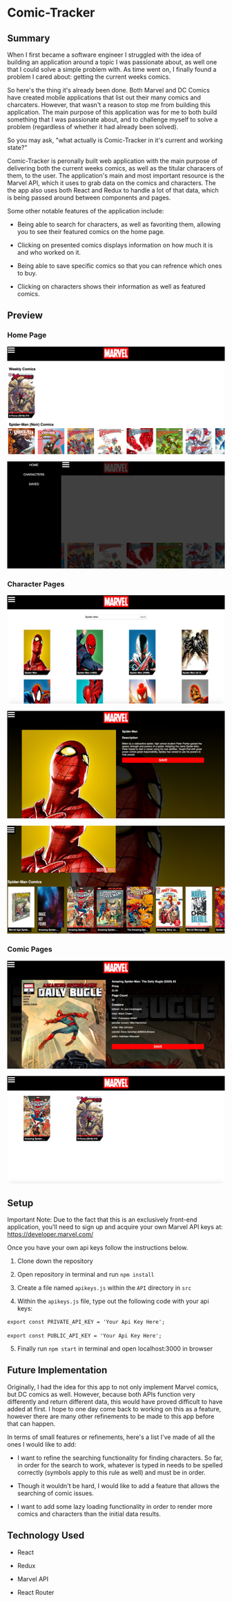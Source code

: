 # Comic-Tracker

## Summary 

When I first became a software engineer I struggled with the idea of building an application around a topic I was passionate about, as well one that I could solve a simple problem with. As time went on, I finally found a problem I cared about: getting the current weeks comics.

So here's the thing it's already been done. Both Marvel and DC Comics have created mobile applications that list out their many comics and charcaters. However, that wasn't a reason to stop me from building this application. The main purpose of this application was for me to both build something that I was passionate about, and to challenge myself to solve a problem (regardless of whether it had already been solved).

So you may ask, "what actually is Comic-Tracker in it's current and working state?"

Comic-Tracker is peronally built web application with the main purpose of delivering both the current weeks comics, as well as the titular characers of them, to the user. The application's main and most important resource is the Marvel API, which it uses to grab data on the comics and characters. The the app also uses both React and Redux to handle a lot of that data, which is being passed around between components and pages.

Some other notable features of the application include:

- Being able to search for characters, as well as favoriting them, allowing you to see their featured comics on the home page.

- Clicking on presented comics displays information on how much it is and who worked on it.

- Being able to save specific comics so that you can refrence which ones to buy.

- Clicking on characters shows their information as well as featured comics.

## Preview

### Home Page

![Preview of home screen](./public/Images/home-page.png)

![Side bar toggled](./public/Images/side-bar-toggled.png)

### Character Pages

![Character search results of Spider-Man](./public/Images/character-search.png)

![Spider-Man character page](./public/Images/character-page.png)

![Spider-Man character page comics](./public/Images/character-page-comics.png)

### Comic Pages

![Spider-Man comic issue page](./public/Images/comic-page.png)

![Saved comics page](./public/Images/saved-comics.png)

## Setup

Important Note: Due to the fact that this is an exclusively front-end application, you'll need to sign up and acquire your own Marvel API keys at: https://developer.marvel.com/

Once you have your own api keys follow the instructions below.

1. Clone down the repository

2. Open repository in terminal and run `npm install`

3. Create a file named `apikeys.js` within the `API` directory in `src`

4. Within the `apikeys.js` file, type out the following code with your api keys:

```
export const PRIVATE_API_KEY = 'Your Api Key Here';

export const PUBLIC_API_KEY = 'Your Api Key Here';
```

5. Finally run `npm start` in terminal and open localhost:3000 in browser

## Future Implementation

Originally, I had the idea for this app to not only implement Marvel comics, but DC comics as well. However, because both APIs function very differently and return different data, this would have proved difficult to have added at first. I hope to one day come back to working on this as a feature, however there are many other refinements to be made to this app before that can happen.

In terms of small features or refinements, here's a list I've made of all the ones I would like to add:

- I want to refine the searching functionality for finding characters. So far, in order for the search to work, whatever is typed in needs to be spelled correctly (symbols apply to this rule as well) and must be in order.

- Though it wouldn't be hard, I would like to add a feature that allows the searching of comic issues.

- I want to add some lazy loading functionality in order to render more comics and characters than the initial data results.

## Technology Used

- React

- Redux

- Marvel API

- React Router
